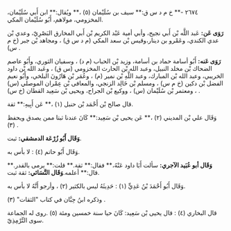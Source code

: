 ٢٦٧٤ -** خ م د س ق:** سيف بن سُلَيْمان (٥) ،** ويُقال:** ابن أَبي سُلَيْمان، المخزومي، مولاهم، أَبُو سُلَيْمان المكي.

**رَوَى عَن:** عَبد اللَّه بْن أَبي نجيح، وأبي أمية عَبْد الكريم بْن أَبي المخارق البَصْرِيّ، وعدي بْن عدي الكندي، وعَمْرو بن دينار،وقيس بْن سعد المكي (م د س ق) ، ومجاهد بْن جبر (خ م س) .

**رَوَى عَنه:** أَبُو أسامة حماد بن أسامة، وزيد بْن الحباب (م د) ، وسفيان الثوري، وأَبُو عاصم الضحاك بْن مخلد النبيل، وعبد الله بْن الحارث المخزومي (س ق) ، وعَبد الله بْن داود الخريبي، وعبد الله بْن المبارك، وعبد اللَّهِ بْن نمير (م) ، وعُمَر بْن هَارُونَ البلخي، وأَبُو نعيم الفضل بْن دكين (خ م س) ، ومسلم بْن خَالِد الزنجي، والمعافى بْن عِمْران الموصلي (س) ، ومعتمر بْن سُلَيْمان (س) ، ووكيع بْن الجراح، ويحيى بْن سَعِيد القطان (خ س) .

قال صالح بْن أَحْمَد بْن حنبل (١) ،** عَن أَبِيهِ:** ثقة.

وَقَال علي بْن المديني (٢) ،** عَن يحيى بْن سَعِيد:** كَانَ عندنا ثبتا ممن يصدق ويحفظ (٣) .

**وَقَال أَبُو زُرْعَة الدمشقي:** ثبت.

وَقَال أَبُو حاتم (٤) : لا بأس به.

**وَقَال أبو عُبَيد الآجري:** سألت أَبَا داود عَنْهُ،** فقال:** ثقة.** قلت:** يرمى بالقدر.** قال:** أعلمه.**وَقَال النَّسَائي:** ثقة ثبت.

وَقَال أَبُو أَحْمَدَ بْنُ عَدِيٍّ (١) : حَدِيثَهُ ليس بالكثير (٢) ، وأرجو أَنَّهُ لا بأس به.

وذكره ابنُ حِبَّان في كتاب "الثقات" (٣) .

قال البخاري (٤) : قال يحيى بْن سَعِيد: كَانَ حيا سنة خمسين ومئة (٥) .روى له الجماعة سوى التِّرْمِذِيّ.